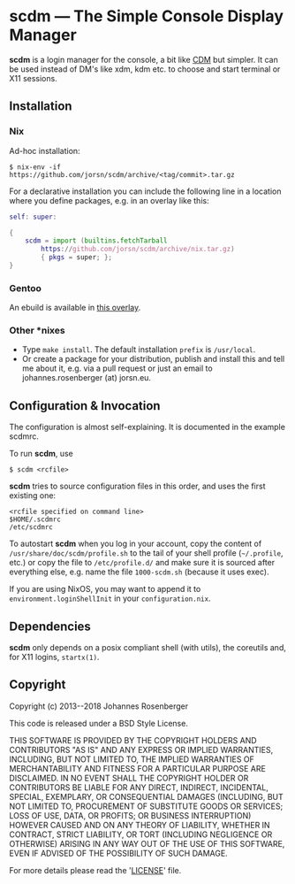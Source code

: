 scdm — The Simple Console Display Manager
==========================================
**scdm** is a login manager for the console, a bit like
[CDM] but simpler. It can be used instead of DM's like xdm, kdm etc. to
choose and start terminal or X11 sessions.

[CDM]: https://github.com/ghost1227/cdm


Installation
------------

### Nix

Ad-hoc installation:

    $ nix-env -if https://github.com/jorsn/scdm/archive/<tag/commit>.tar.gz

For a declarative installation you can include the following line in a location
where you define packages, e.g. in an overlay like this:

```nix
self: super:

{
    scdm = import (builtins.fetchTarball
        https://github.com/jorsn/scdm/archive/nix.tar.gz)
        { pkgs = super; };
}
```

### Gentoo

An ebuild is available in [this overlay](https://github.com/jorsn/jorsn-gentoo).


### Other *nixes

* Type `make install`. The default installation `prefix` is `/usr/local`.
* Or create a package for your distribution, publish and install this
  and tell me about it, e.g. via a pull request or just an email to
  johannes.rosenberger (at) jorsn.eu.


Configuration & Invocation
---------------------------

The configuration is almost self-explaining. It is documented in
the example scdmrc.

To run **scdm**, use

    $ scdm <rcfile>

**scdm** tries to source configuration files in this order, and uses the first
existing one:

    <rcfile specified on command line>
    $HOME/.scdmrc
    /etc/scdmrc

To autostart **scdm** when you log in your account, copy the content of
`/usr/share/doc/scdm/profile.sh` to the tail of your shell profile (`~/.profile`,
etc.) or copy the file to `/etc/profile.d/` and make sure it is sourced after
everything else, e.g. name the file `1000-scdm.sh` (because it uses exec).

If you are using NixOS, you may want to append it to `environment.loginShellInit`
in your `configuration.nix`.

Dependencies
-------------

**scdm** only depends on a posix compliant shell (with utils), the coreutils and,
for X11 logins, `startx(1)`.


Copyright
----------

Copyright (c) 2013--2018 Johannes Rosenberger

This code is released under a BSD Style License.

THIS SOFTWARE IS PROVIDED BY THE COPYRIGHT HOLDERS AND CONTRIBUTORS "AS IS" AND ANY
EXPRESS OR IMPLIED WARRANTIES, INCLUDING, BUT NOT LIMITED TO, THE IMPLIED WARRANTIES
OF MERCHANTABILITY AND FITNESS FOR A PARTICULAR PURPOSE ARE DISCLAIMED. IN NO EVENT
SHALL THE COPYRIGHT HOLDER OR CONTRIBUTORS BE LIABLE FOR ANY DIRECT, INDIRECT,
INCIDENTAL, SPECIAL, EXEMPLARY, OR CONSEQUENTIAL DAMAGES (INCLUDING, BUT NOT LIMITED
TO, PROCUREMENT OF SUBSTITUTE GOODS OR SERVICES; LOSS OF USE, DATA, OR PROFITS; OR
BUSINESS INTERRUPTION) HOWEVER CAUSED AND ON ANY THEORY OF LIABILITY, WHETHER IN
CONTRACT, STRICT LIABILITY, OR TORT (INCLUDING NEGLIGENCE OR OTHERWISE) ARISING IN
ANY WAY OUT OF THE USE OF THIS SOFTWARE, EVEN IF ADVISED OF THE POSSIBILITY OF SUCH
DAMAGE.

For more details please read the '[LICENSE]' file.

[LICENSE]: https://github.com/jorsn/scdm/blob/master/LICENSE
